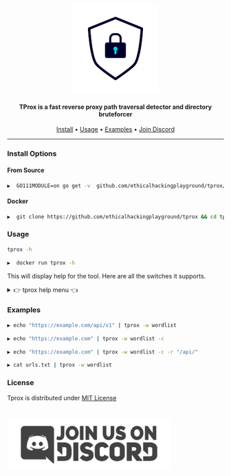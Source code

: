 <h1 align="center">
  <br>
<img src="static/icon.png" width="200px" alt="TProx">
</h1>

<h4 align="center">TProx is a fast reverse proxy path traversal detector and directory bruteforcer</h4>

<p align="center">
  <a href="#install">Install</a> •
  <a href="#usage">Usage</a> •
  <a href="#examples">Examples</a> •
  <a href="https://discord.gg/MQWCem5b">Join Discord</a> 
</p>

---

### Install Options

#### From Source

```sh
▶  GO111MODULE=on go get -v  github.com/ethicalhackingplayground/tprox/tprox
```

#### Docker

```sh
▶  git clone https://github.com/ethicalhackingplayground/tprox && cd tprox && docker build -t tprox .
```

### Usage

```sh
tprox -h
```

```sh
▶  docker run tprox -h
```

This will display help for the tool. Here are all the switches it supports.

<details>
<summary> 👉 tprox help menu 👈</summary>

```
Usage of tprox:
  -c    crawl the resolved domain while testing for proxy misconfigs
  -d int
        The crawl depth (default 5)
  -o string
        Output the results to a file
  -r string
        Filter crawl with regex pattern
  -s    Show Silent output
  -t int
        The number of concurrent requests (default 10)
  -w string
        The wordlist to use against a valid endpoint to traverse
```

</details>

### Examples

```sh
▶ echo "https://example.com/api/v1" | tprox -w wordlist
```

```sh
▶ echo "https://example.com" | tprox -w wordlist -c
```

```sh
▶ echo "https://example.com" | tprox -w wordlist -c -r "/api/"
```

```sh
▶ cat urls.txt | tprox -w wordlist
```

### License

Tprox is distributed under [MIT License](https://github.com/ethicalhackingplayground/tprox/blob/main/LICENSE)

<h1 align="left">
  <a href="https://discord.gg/MQWCem5b"><img src="static/Join-Discord.png" width="380" alt="Join Discord"></a>
</h1>
